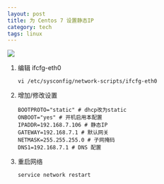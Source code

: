 ```yaml
---
layout: post
title: 为 Centos 7 设置静态IP
category: tech
tags: linux
---
```

![](https://cdn.kelu.org/blog/tags/centos.jpg)

1. 编辑 ifcfg-eth0 

   ```
   vi /etc/sysconfig/network-scripts/ifcfg-eth0
   ```

2. 增加/修改设置

   ```
   BOOTPROTO="static" # dhcp改为static 
   ONBOOT="yes" # 开机启用本配置
   IPADDR=192.168.7.106 # 静态IP
   GATEWAY=192.168.7.1 # 默认网关
   NETMASK=255.255.255.0 # 子网掩码
   DNS1=192.168.7.1 # DNS 配置
   ```

3. 重启网络

   ```
   service network restart
   ```
